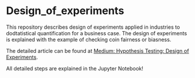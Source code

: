 # Design_of_experiments

This repository describes design of experiments applied in industries to dodtatistical quantification for a business case. The design of experiments is explained with the example of checking coin fairness or biasness.

The detailed article can be found at [Medium: Hypothesis Testing: Design of Experiments](https://medium.com/@karanoberoi28/hypothesis-testing-design-of-experiments-42f5cb73609). 

All detailed steps are explained in the Jupyter Notebook!
